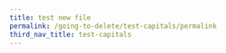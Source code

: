 ```yaml
---
title: test new file
permalink: /going-to-delete/test-capitals/permalink
third_nav_title: test-capitals
---
```

